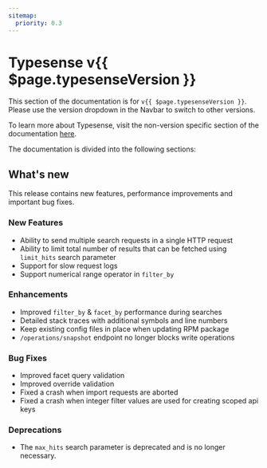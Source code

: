 ```yaml
---
sitemap:
  priority: 0.3
---
```


# Typesense v{{ $page.typesenseVersion }}

This section of the documentation is for `v{{ $page.typesenseVersion }}`. Please use the version dropdown in the Navbar to switch to other versions.

To learn more about Typesense, visit the non-version specific section of the documentation [here](/).

The documentation is divided into the following sections:

<DocsSections />

## What's new

This release contains new features, performance improvements and important bug fixes.

### New Features

- Ability to send multiple search requests in a single HTTP request
- Ability to limit total number of results that can be fetched using `limit_hits` search parameter
- Support for slow request logs
- Support numerical range operator in `filter_by`

### Enhancements

- Improved `filter_by` & `facet_by` performance during searches
- Detailed stack traces with additional symbols and line numbers
- Keep existing config files in place when updating RPM package
- `/operations/snapshot` endpoint no longer blocks write operations

### Bug Fixes

- Improved facet query validation
- Improved override validation
- Fixed a crash when import requests are aborted
- Fixed a crash when integer filter values are used for creating scoped api keys

### Deprecations

- The `max_hits` search parameter is deprecated and is no longer necessary.
